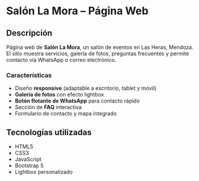 # Salón La Mora – Página Web

## Descripción
Página web de **Salón La Mora**, un salón de eventos en Las Heras, Mendoza.  
El sitio muestra servicios, galería de fotos, preguntas frecuentes y permite contacto vía WhatsApp o correo electrónico.

### Características
- Diseño **responsive** (adaptable a escritorio, tablet y móvil)  
- **Galería de fotos** con efecto lightbox  
- **Botón flotante de WhatsApp** para contacto rápido  
- Sección de **FAQ** interactiva  
- Formulario de contacto y mapa integrado  

## Tecnologías utilizadas
- HTML5  
- CSS3  
- JavaScript  
- Bootstrap 5  
- Lightbox personalizado  
